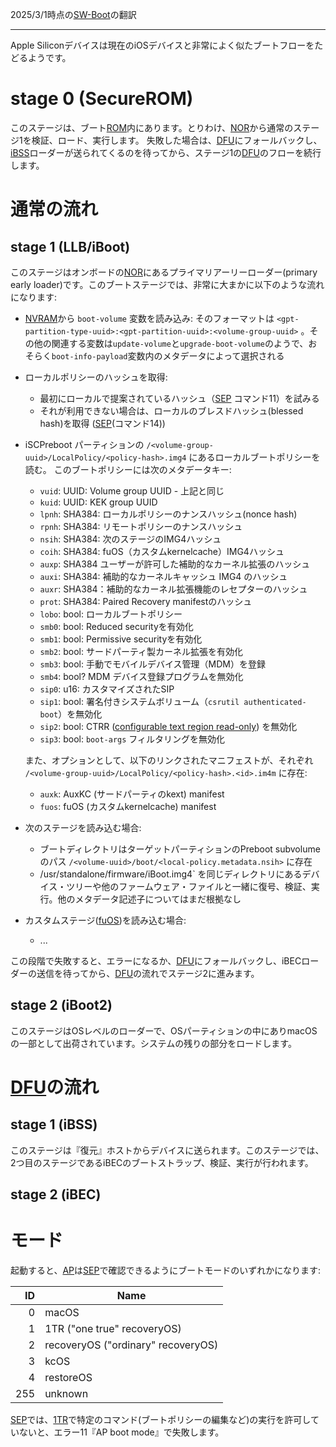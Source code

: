 2025/3/1時点の[SW-Boot](https://github.com/AsahiLinux/docs/blob/main/docs/SW-Boot.md)の翻訳

---
Apple Siliconデバイスは現在のiOSデバイスと非常によく似たブートフローをたどるようです。

# stage 0 (SecureROM)

このステージは、ブート[ROM](Glossary.md#R)内にあります。とりわけ、[NOR](Glossary.md#N)から通常のステージ1を検証、ロード、実行します。
失敗した場合は、[DFU](Glossary.md#D)にフォールバックし、[iBSS](Glossary.md#I)ローダーが送られてくるのを待ってから、ステージ1の[DFU](Glossary.md#D)のフローを続行します。

# 通常の流れ

## stage 1 (LLB/iBoot)

このステージはオンボードの[NOR](Glossary.md#N)にあるプライマリアーリーローダー(primary early loader)です。このブートステージでは、非常に大まかに以下のような流れになります:

* [NVRAM](Glossary.md#N)から `boot-volume` 変数を読み込み: そのフォーマットは `<gpt-partition-type-uuid>:<gpt-partition-uuid>:<volume-group-uuid>` 。その他の関連する変数は`update-volume`と`upgrade-boot-volume`のようで、おそらく`boot-info-payload`変数内のメタデータによって選択される
* ローカルポリシーのハッシュを取得:
  - 最初にローカルで提案されているハッシュ（[SEP](Glossary.md#S) コマンド11）を試みる
  - それが利用できない場合は、ローカルのブレスドハッシュ(blessed hash)を取得 ([SEP](Glossary.md#S)(コマンド14))
* iSCPreboot パーティションの `/<volume-group-uuid>/LocalPolicy/<policy-hash>.img4` にあるローカルブートポリシーを読む。
このブートポリシーには次のメタデータキー:
  - `vuid`: UUID: Volume group UUID - 上記と同じ
  - `kuid`: UUID: KEK group UUID
  - `lpnh`: SHA384: ローカルポリシーのナンスハッシュ(nonce hash)
  - `rpnh`: SHA384: リモートポリシーのナンスハッシュ
  - `nsih`: SHA384: 次のステージのIMG4ハッシュ
  - `coih`: SHA384: fuOS（カスタムkernelcache）IMG4ハッシュ
  - `auxp`: SHA384 ユーザーが許可した補助的なカーネル拡張のハッシュ
  - `auxi`: SHA384: 補助的なカーネルキャッシュ IMG4 のハッシュ
  - `auxr`: SHA384：補助的なカーネル拡張機能のレセプターのハッシュ
  - `prot`: SHA384: Paired Recovery manifestのハッシュ
  - `lobo`: bool: ローカルブートポリシー
  - `smb0`: bool: Reduced securityを有効化
  - `smb1`: bool: Permissive securityを有効化
  - `smb2`: bool: サードパーティ製カーネル拡張を有効化
  - `smb3`: bool: 手動でモバイルデバイス管理（MDM）を登録
  - `smb4`: bool? MDM デバイス登録プログラムを無効化
  - `sip0`: u16: カスタマイズされたSIP
  - `sip1`: bool: 署名付きシステムボリューム（`csrutil authenticated-boot`）を無効化
  - `sip2`: bool: CTRR ([configurable text region read-only](https://keith.github.io/xcode-man-pages/bputil.1.html)) を無効化
  - `sip3`: bool: `boot-args` フィルタリングを無効化

  また、オプションとして、以下のリンクされたマニフェストが、それぞれ `/<volume-group-uuid>/LocalPolicy/<policy-hash>.<id>.im4m` に存在:
  - `auxk`: AuxKC (サードパーティのkext) manifest
  - `fuos`: fuOS (カスタムkernelcache) manifest

* 次のステージを読み込む場合:

  - ブートディレクトリはターゲットパーティションのPreboot subvolumeのパス `/<volume-uuid>/boot/<local-policy.metadata.nsih>` に存在
  - <boot-dir>/usr/standalone/firmware/iBoot.img4` を同じディレクトリにあるデバイス・ツリーや他のファームウェア・ファイルと一緒に復号、検証、実行。他のメタデータ記述子についてはまだ根拠なし

* カスタムステージ([fuOS](Glossary.md#F))を読み込む場合:

  - ...

この段階で失敗すると、エラーになるか、[DFU](Glossary.md#D)にフォールバックし、iBECローダーの送信を待ってから、[DFU](Glossary.md#D)の流れでステージ2に進みます。

## stage 2 (iBoot2)

このステージはOSレベルのローダーで、OSパーティションの中にありmacOSの一部として出荷されています。システムの残りの部分をロードします。

# [DFU](Glossary#D)の流れ

## stage 1 (iBSS)

このステージは『復元』ホストからデバイスに送られます。このステージでは、2つ目のステージであるiBECのブートストラップ、検証、実行が行われます。

## stage 2 (iBEC)

# モード

起動すると、[AP](Glossary.md#A)は[SEP](Glossary.md#S)で確認できるようにブートモードのいずれかになります:

|  ID | Name                                      |
|----:|-------------------------------------------|
|   0 | macOS                                     |
|   1 | 1TR ("one true" recoveryOS)        |
|   2 | recoveryOS ("ordinary" recoveryOS) |
|   3 | kcOS                                      |
|   4 | restoreOS                                 |
| 255 | unknown                                   |

[SEP](Glossary.md#S)では、[1TR](Glossary.md#1)で特定のコマンド(ブートポリシーの編集など)の実行を許可していないと、エラー11『AP boot mode』で失敗します。
